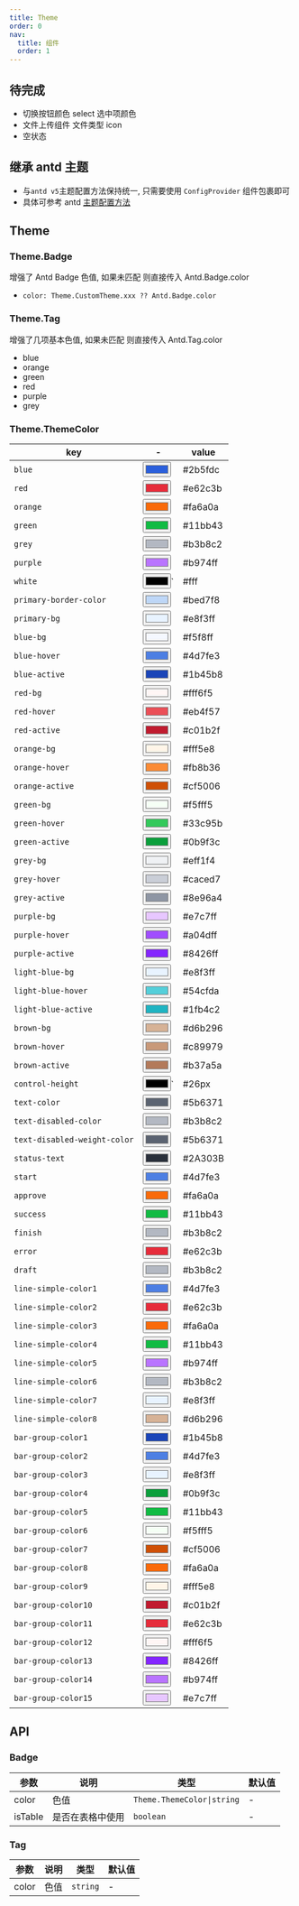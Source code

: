 ```yaml
---
title: Theme
order: 0
nav:
  title: 组件
  order: 1
---
```


## 待完成

- 切换按钮颜色 select 选中项颜色
- 文件上传组件 文件类型 icon
- 空状态

## 继承 antd 主题

- 与`antd v5`主题配置方法保持统一, 只需要使用 `ConfigProvider` 组件包裹即可
- 具体可参考 antd [主题配置方法](https://ant-design.antgroup.com/docs/react/customize-theme-cn)

<code src="./demo/index.tsx"></code>

## Theme

### Theme.Badge

增强了 Antd Badge 色值, 如果未匹配 则直接传入 Antd.Badge.color

- `color: Theme.CustomTheme.xxx ?? Antd.Badge.color`

<code src='./demo/badge.tsx'></code>

### Theme.Tag

增强了几项基本色值, 如果未匹配 则直接传入 Antd.Tag.color

- blue
- orange
- green
- red
- purple
- grey

<code src='./demo/tag.tsx'></code>

### Theme.ThemeColor

| key                          | -                                      | value   |
| ---------------------------- | -------------------------------------- | ------- |
| `blue`                       | <input type="color" value="#2b5fdc" /> | #2b5fdc |
| `red`                        | <input type="color" value="#e62c3b" /> | #e62c3b |
| `orange`                     | <input type="color" value="#fa6a0a" /> | #fa6a0a |
| `green`                      | <input type="color" value="#11bb43" /> | #11bb43 |
| `grey`                       | <input type="color" value="#b3b8c2" /> | #b3b8c2 |
| `purple`                     | <input type="color" value="#b974ff" /> | #b974ff |
| `white`                      | <input type="color" value="#fff" />`   | #fff    |
| `primary-border-color`       | <input type="color" value="#bed7f8" /> | #bed7f8 |
| `primary-bg`                 | <input type="color" value="#e8f3ff" /> | #e8f3ff |
| `blue-bg`                    | <input type="color" value="#f5f8ff" /> | #f5f8ff |
| `blue-hover`                 | <input type="color" value="#4d7fe3" /> | #4d7fe3 |
| `blue-active`                | <input type="color" value="#1b45b8" /> | #1b45b8 |
| `red-bg`                     | <input type="color" value="#fff6f5" /> | #fff6f5 |
| `red-hover`                  | <input type="color" value="#eb4f57" /> | #eb4f57 |
| `red-active`                 | <input type="color" value="#c01b2f" /> | #c01b2f |
| `orange-bg`                  | <input type="color" value="#fff5e8" /> | #fff5e8 |
| `orange-hover`               | <input type="color" value="#fb8b36" /> | #fb8b36 |
| `orange-active`              | <input type="color" value="#cf5006" /> | #cf5006 |
| `green-bg`                   | <input type="color" value="#f5fff5" /> | #f5fff5 |
| `green-hover`                | <input type="color" value="#33c95b" /> | #33c95b |
| `green-active`               | <input type="color" value="#0b9f3c" /> | #0b9f3c |
| `grey-bg`                    | <input type="color" value="#eff1f4" /> | #eff1f4 |
| `grey-hover`                 | <input type="color" value="#caced7" /> | #caced7 |
| `grey-active`                | <input type="color" value="#8e96a4" /> | #8e96a4 |
| `purple-bg`                  | <input type="color" value="#e7c7ff" /> | #e7c7ff |
| `purple-hover`               | <input type="color" value="#a04dff" /> | #a04dff |
| `purple-active`              | <input type="color" value="#8426ff" /> | #8426ff |
| `light-blue-bg`              | <input type="color" value="#e8f3ff" /> | #e8f3ff |
| `light-blue-hover`           | <input type="color" value="#54cfda" /> | #54cfda |
| `light-blue-active`          | <input type="color" value="#1fb4c2" /> | #1fb4c2 |
| `brown-bg`                   | <input type="color" value="#d6b296" /> | #d6b296 |
| `brown-hover`                | <input type="color" value="#c89979" /> | #c89979 |
| `brown-active`               | <input type="color" value="#b37a5a" /> | #b37a5a |
| `control-height`             | <input type="color" value="#26px" />`  | #26px   |
| `text-color`                 | <input type="color" value="#5b6371" /> | #5b6371 |
| `text-disabled-color`        | <input type="color" value="#b3b8c2" /> | #b3b8c2 |
| `text-disabled-weight-color` | <input type="color" value="#5b6371" /> | #5b6371 |
| `status-text`                | <input type="color" value="#2A303B" /> | #2A303B |
| `start`                      | <input type="color" value="#4d7fe3" /> | #4d7fe3 |
| `approve`                    | <input type="color" value="#fa6a0a" /> | #fa6a0a |
| `success`                    | <input type="color" value="#11bb43" /> | #11bb43 |
| `finish`                     | <input type="color" value="#b3b8c2" /> | #b3b8c2 |
| `error`                      | <input type="color" value="#e62c3b" /> | #e62c3b |
| `draft`                      | <input type="color" value="#b3b8c2" /> | #b3b8c2 |
| `line-simple-color1`         | <input type="color" value="#4d7fe3" /> | #4d7fe3 |
| `line-simple-color2`         | <input type="color" value="#e62c3b" /> | #e62c3b |
| `line-simple-color3`         | <input type="color" value="#fa6a0a" /> | #fa6a0a |
| `line-simple-color4`         | <input type="color" value="#11bb43" /> | #11bb43 |
| `line-simple-color5`         | <input type="color" value="#b974ff" /> | #b974ff |
| `line-simple-color6`         | <input type="color" value="#b3b8c2" /> | #b3b8c2 |
| `line-simple-color7`         | <input type="color" value="#e8f3ff" /> | #e8f3ff |
| `line-simple-color8`         | <input type="color" value="#d6b296" /> | #d6b296 |
| `bar-group-color1`           | <input type="color" value="#1b45b8" /> | #1b45b8 |
| `bar-group-color2`           | <input type="color" value="#4d7fe3" /> | #4d7fe3 |
| `bar-group-color3`           | <input type="color" value="#e8f3ff" /> | #e8f3ff |
| `bar-group-color4`           | <input type="color" value="#0b9f3c" /> | #0b9f3c |
| `bar-group-color5`           | <input type="color" value="#11bb43" /> | #11bb43 |
| `bar-group-color6`           | <input type="color" value="#f5fff5" /> | #f5fff5 |
| `bar-group-color7`           | <input type="color" value="#cf5006" /> | #cf5006 |
| `bar-group-color8`           | <input type="color" value="#fa6a0a" /> | #fa6a0a |
| `bar-group-color9`           | <input type="color" value="#fff5e8" /> | #fff5e8 |
| `bar-group-color10`          | <input type="color" value="#c01b2f" /> | #c01b2f |
| `bar-group-color11`          | <input type="color" value="#e62c3b" /> | #e62c3b |
| `bar-group-color12`          | <input type="color" value="#fff6f5" /> | #fff6f5 |
| `bar-group-color13`          | <input type="color" value="#8426ff" /> | #8426ff |
| `bar-group-color14`          | <input type="color" value="#b974ff" /> | #b974ff |
| `bar-group-color15`          | <input type="color" value="#e7c7ff" /> | #e7c7ff |

## API

### Badge

| 参数    | 说明             | 类型                       | 默认值 |
| ------- | ---------------- | -------------------------- | ------ |
| color   | 色值             | `Theme.ThemeColor\|string` | -      |
| isTable | 是否在表格中使用 | `boolean`                  | -      |

### Tag

| 参数  | 说明 | 类型     | 默认值 |
| ----- | ---- | -------- | ------ |
| color | 色值 | `string` | -      |
